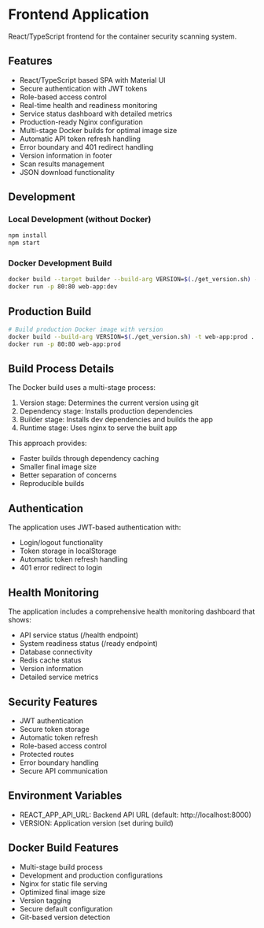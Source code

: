 # Frontend Application

React/TypeScript frontend for the container security scanning system.

## Features

- React/TypeScript based SPA with Material UI
- Secure authentication with JWT tokens
- Role-based access control
- Real-time health and readiness monitoring
- Service status dashboard with detailed metrics
- Production-ready Nginx configuration
- Multi-stage Docker builds for optimal image size
- Automatic API token refresh handling
- Error boundary and 401 redirect handling
- Version information in footer
- Scan results management
- JSON download functionality

## Development

### Local Development (without Docker)
```bash
npm install
npm start
```

### Docker Development Build
```bash
docker build --target builder --build-arg VERSION=$(./get_version.sh) -t web-app:dev .
docker run -p 80:80 web-app:dev
```

## Production Build

```bash
# Build production Docker image with version
docker build --build-arg VERSION=$(./get_version.sh) -t web-app:prod .
docker run -p 80:80 web-app:prod
```

## Build Process Details

The Docker build uses a multi-stage process:
1. Version stage: Determines the current version using git
2. Dependency stage: Installs production dependencies
3. Builder stage: Installs dev dependencies and builds the app
4. Runtime stage: Uses nginx to serve the built app

This approach provides:
- Faster builds through dependency caching
- Smaller final image size
- Better separation of concerns
- Reproducible builds

## Authentication

The application uses JWT-based authentication with:
- Login/logout functionality
- Token storage in localStorage
- Automatic token refresh handling
- 401 error redirect to login

## Health Monitoring

The application includes a comprehensive health monitoring dashboard that shows:
- API service status (/health endpoint)
- System readiness status (/ready endpoint)
- Database connectivity
- Redis cache status
- Version information
- Detailed service metrics

## Security Features

- JWT authentication
- Secure token storage
- Automatic token refresh
- Role-based access control
- Protected routes
- Error boundary handling
- Secure API communication

## Environment Variables

- REACT_APP_API_URL: Backend API URL (default: http://localhost:8000)
- VERSION: Application version (set during build)

## Docker Build Features

- Multi-stage build process
- Development and production configurations
- Nginx for static file serving
- Optimized final image size
- Version tagging
- Secure default configuration
- Git-based version detection

